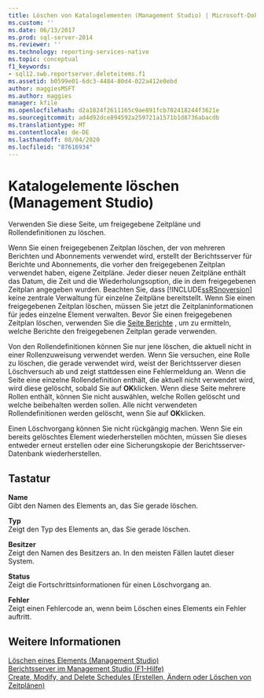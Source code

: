 ```yaml
---
title: Löschen von Katalogelementen (Management Studio) | Microsoft-Dokumentation
ms.custom: ''
ms.date: 06/13/2017
ms.prod: sql-server-2014
ms.reviewer: ''
ms.technology: reporting-services-native
ms.topic: conceptual
f1_keywords:
- sql12.swb.reportserver.deleteitems.f1
ms.assetid: b0599e01-6dc3-4484-80d4-022a412e0ebd
author: maggiesMSFT
ms.author: maggies
manager: kfile
ms.openlocfilehash: d2a1824f2611165c9ae891fcb702418244f3621e
ms.sourcegitcommit: ad4d92dce894592a259721a1571b1d8736abacdb
ms.translationtype: MT
ms.contentlocale: de-DE
ms.lasthandoff: 08/04/2020
ms.locfileid: "87616934"
---
```

# <a name="delete-catalog-items-management-studio"></a>Katalogelemente löschen (Management Studio)
  Verwenden Sie diese Seite, um freigegebene Zeitpläne und Rollendefinitionen zu löschen.  
  
 Wenn Sie einen freigegebenen Zeitplan löschen, der von mehreren Berichten und Abonnements verwendet wird, erstellt der Berichtsserver für Berichte und Abonnements, die vorher den freigegebenen Zeitplan verwendet haben, eigene Zeitpläne. Jeder dieser neuen Zeitpläne enthält das Datum, die Zeit und die Wiederholungsoption, die in dem freigegebenen Zeitplan angegeben wurden. Beachten Sie, dass [!INCLUDE[ssRSnoversion](../../includes/ssrsnoversion-md.md)] keine zentrale Verwaltung für einzelne Zeitpläne bereitstellt. Wenn Sie einen freigegebenen Zeitplan löschen, müssen Sie jetzt die Zeitplaninformationen für jedes einzelne Element verwalten. Bevor Sie einen freigegebenen Zeitplan löschen, verwenden Sie die [Seite Berichte](schedule-properties-reports-page.md) , um zu ermitteln, welche Berichte den freigegebenen Zeitplan gerade verwenden.  
  
 Von den Rollendefinitionen können Sie nur jene löschen, die aktuell nicht in einer Rollenzuweisung verwendet werden. Wenn Sie versuchen, eine Rolle zu löschen, die gerade verwendet wird, weist der Berichtsserver diesen Löschversuch ab und zeigt stattdessen eine Fehlermeldung an. Wenn die Seite eine einzelne Rollendefinition enthält, die aktuell nicht verwendet wird, wird diese gelöscht, sobald Sie auf **OK**klicken. Wenn diese Seite mehrere Rollen enthält, können Sie nicht auswählen, welche Rollen gelöscht und welche beibehalten werden sollen. Alle nicht verwendeten Rollendefinitionen werden gelöscht, wenn Sie auf **OK**klicken.  
  
 Einen Löschvorgang können Sie nicht rückgängig machen. Wenn Sie ein bereits gelöschtes Element wiederherstellen möchten, müssen Sie dieses entweder erneut erstellen oder eine Sicherungskopie der Berichtsserver-Datenbank wiederherstellen.  
  
## <a name="options"></a>Tastatur  
 **Name**  
 Gibt den Namen des Elements an, das Sie gerade löschen.  
  
 **Typ**  
 Zeigt den Typ des Elements an, das Sie gerade löschen.  
  
 **Besitzer**  
 Zeigt den Namen des Besitzers an. In den meisten Fällen lautet dieser System.  
  
 **Status**  
 Zeigt die Fortschrittsinformationen für einen Löschvorgang an.  
  
 **Fehler**  
 Zeigt einen Fehlercode an, wenn beim Löschen eines Elements ein Fehler auftritt.  
  
## <a name="see-also"></a>Weitere Informationen  
 [Löschen eines Elements &#40;Management Studio&#41;](delete-an-item-management-studio.md)   
 [Berichtsserver im Management Studio (F1-Hilfe)](report-server-in-management-studio-f1-help.md)   
 [Create, Modify, and Delete Schedules (Erstellen, Ändern oder Löschen von Zeitplänen)](../subscriptions/create-modify-and-delete-schedules.md)  
  
  
